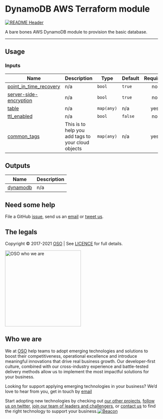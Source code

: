 
<!-- markdownlint-disable -->
# DynamoDB AWS Terraform module
<!-- markdownlint-restore -->

[![README Header][readme_header_img]][readme_header_link]

<!--




  ** DO NOT EDIT THIS FILE
  **
  ** This file was automatically generated by the `build-harness`.
  ** 1) Make all changes to `README.yaml`
  ** 2) Run `make init` (you only need to do this once)
  ** 3) Run`make readme` to rebuild this file.
  **
  ** (We maintain HUNDREDS of open source projects. This is how we maintain our sanity.)
  **





-->
A bare bones AWS DynamoDB module to provision the basic database.

---






## Usage

### Inputs

  | Name | Description | Type | Default | Required |
  |------|-------------|------|---------|:--------:|
  | <a name="input_point_in_time_recovery"></a> [point\_in\_time\_recovery](#input\_point\_in\_time\_recovery) | n/a | `bool` | `true` | no |
  | <a name="input_server-side-encryption"></a> [server-side-encryption](#input\_server-side-encryption) | n/a | `bool` | `true` | no |
  | <a name="input_table"></a> [table](#input\_table) | n/a | `map(any)` | n/a | yes |
  | <a name="input_ttl_enabled"></a> [ttl\_enabled](#input\_ttl\_enabled) | n/a | `bool` | `false` | no |
  | <a name="input_common_tags"></a> [common\_tags](#input\_common\_tags) | This is to help you add tags to your cloud objects | `map(any)` | n/a | yes |

## Outputs

  | Name | Description |
  |------|-------------|
  | <a name="output_dynamodb"></a> [dynamodb](#output\_dynamodb) | n/a |









## Need some help

File a GitHub [issue](https://github.com/osodevops/aws-terraform-dynamodb/issues), send us an [email][email] or [tweet us][twitter].

## The legals

Copyright © 2017-2021 [OSO](https://oso.sh) | See [LICENCE](LICENSE) for full details.

[<img src="https://oso-public-resources.s3.eu-west-1.amazonaws.com/oso-logo-green.png" alt="OSO who we are" width="250"/>](https://oso.sh/who-we-are/)

## Who we are

We at [OSO][website] help teams to adopt emerging technologies and solutions to boost their competitiveness, operational excellence and introduce meaningful innovations that drive real business growth. Our developer-first culture, combined with our cross-industry experience and battle-tested delivery methods allow us to implement the most impactful solutions for your business.

Looking for support applying emerging technologies in your business? We’d love to hear from you, get in touch by [email][email]

Start adopting new technologies by checking out [our other projects][github], [follow us on twitter][twitter], [join our team of leaders and challengers][careers], or [contact us][contact] to find the right technology to support your business.[![Beacon][beacon]][website]

  [logo]: https://oso-public-resources.s3.eu-west-1.amazonaws.com/oso-logo-green.png
  [website]: https://oso.sh?utm_source=github&utm_medium=readme&utm_campaign=osodevops/aws-terraform-dynamodb&utm_content=website
  [github]: https://github.com/osodevops?utm_source=github&utm_medium=readme&utm_campaign=osodevops/aws-terraform-dynamodb&utm_content=github
  [careers]: https://oso.sh/careers/?utm_source=github&utm_medium=readme&utm_campaign=osodevops/aws-terraform-dynamodb&utm_content=careers
  [contact]: https://oso.sh/contact/?utm_source=github&utm_medium=readme&utm_campaign=osodevops/aws-terraform-dynamodb&utm_content=contact
  [linkedin]: https://www.linkedin.com/company/oso-devops?utm_source=github&utm_medium=readme&utm_campaign=osodevops/aws-terraform-dynamodb&utm_content=linkedin
  [twitter]: https://twitter.com/osodevops?utm_source=github&utm_medium=readme&utm_campaign=osodevops/aws-terraform-dynamodb&utm_content=twitter
  [email]: mailto:enquiries@oso.sh?utm_source=github&utm_medium=readme&utm_campaign=osodevops/aws-terraform-dynamodb&utm_content=email
  [readme_header_img]: https://oso-public-resources.s3.eu-west-1.amazonaws.com/oso-animation.gif
  [readme_header_link]: https://oso.sh/what-we-do/?utm_source=github&utm_medium=readme&utm_campaign=osodevops/aws-terraform-dynamodb&utm_content=readme_header_link
  [beacon]: https://github-analyics.ew.r.appspot.com/G-WV0Q3HYW08/osodevops/aws-terraform-dynamodb?pixel&cs=github&cm=readme&an=aws-terraform-dynamodb
